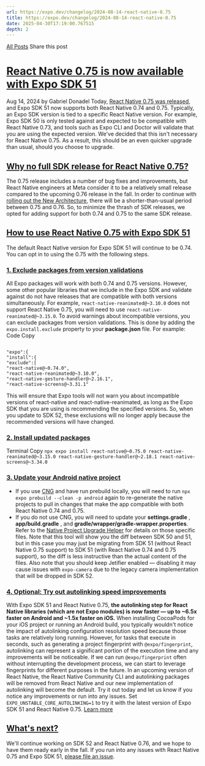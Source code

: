 ```yaml
---
url: https://expo.dev/changelog/2024-08-14-react-native-0.75
title: https://expo.dev/changelog/2024-08-14-react-native-0.75
date: 2025-04-30T17:19:00.767515
depth: 2
---
```


[All Posts](https://expo.dev/changelog)
Share this post
# [React Native 0.75 is now available with Expo SDK 51](https://expo.dev/changelog/2024-08-14-react-native-0.75)
Aug 14, 2024 by
Gabriel Donadel
Today, [React Native 0.75 was released](https://reactnative.dev/blog/2024/08/12/release-0.75), and Expo SDK 51 now supports both React Native 0.74 and 0.75. Typically, an Expo SDK version is tied to a specific React Native version. For example, Expo SDK 50 is only tested against and expected to be compatible with React Native 0.73, and tools such as Expo CLI and Doctor will validate that you are using the expected version. We've decided that this isn't necessary for React Native 0.75. As a result, this should be an even quicker upgrade than usual, should you choose to upgrade.
## [Why no full SDK release for React Native 0.75? ](https://expo.dev/changelog/2024-08-14-react-native-0.75#why-no-full-sdk-release-for-react-native-075)
The 0.75 release includes a number of bug fixes and improvements, but React Native engineers at Meta consider it to be a relatively small release compared to the upcoming 0.76 release in the fall.
In order to continue with [rolling out the New Architecture](https://docs.expo.dev/guides/new-architecture/), there will be a shorter-than-usual period between 0.75 and 0.76. So, to minimize the thrash of SDK releases, we opted for adding support for both 0.74 and 0.75 to the same SDK release.
## [How to use React Native 0.75 with Expo SDK 51 ](https://expo.dev/changelog/2024-08-14-react-native-0.75#how-to-use-react-native-075-with-expo-sdk-51)
The default React Native version for Expo SDK 51 will continue to be 0.74. You can opt in to using the 0.75 with the following steps.
### [1. Exclude packages from version validations ](https://expo.dev/changelog/2024-08-14-react-native-0.75#1-exclude-packages-from-version-validations)
All Expo packages will work with both 0.74 and 0.75 versions. However, some other popular libraries that we include in the Expo SDK and validate against do not have releases that are compatible with both versions simultaneously. For example, `react-native-reanimated@~3.10.0` does not support React Native 0.75, you will need to use `react-native-reanimated@~3.15.0`.
To avoid warnings about incompatible versions, you can exclude packages from version validations. This is done by adding the `expo.install.exclude` property to your **package.json** file. For example:
Code
Copy
```

"expo":{
"install":{
"exclude":[
"react-native@~0.74.0",
"react-native-reanimated@~3.10.0",
"react-native-gesture-handler@~2.16.1",
"react-native-screens@~3.31.1"

```

This will ensure that Expo tools will not warn you about incompatible versions of react-native and react-native-reanimated, as long as the Expo SDK that you are using is recommending the specified versions. So, when you update to SDK 52, these exclusions will no longer apply because the recommended versions will have changed.
### [2. Install updated packages ](https://expo.dev/changelog/2024-08-14-react-native-0.75#2-install-updated-packages)
Terminal
Copy
`npx expo install react-native@~0.75.0 react-native-reanimated@~3.15.0 react-native-gesture-handler@~2.18.1 react-native-screens@~3.34.0`
### [3. Update your Android native project ](https://expo.dev/changelog/2024-08-14-react-native-0.75#3-update-your-android-native-project)
  * If you use [CNG](https://docs.expo.dev/workflow/continuous-native-generation/) and have run prebuild locally, you will need to run `npx expo prebuild --clean -p android` again to re-generate the native projects to pull in changes that make the app compatible with both React Native 0.74 and 0.75.
  * If you do not use CNG, you will need to update your **settings.gradle** , **app/build.gradle** , and **gradle/wrapper/gradle-wrapper.properties**. Refer to the [Native Project Upgrade Helper](https://docs.expo.dev/bare/upgrade/?fromSdk=50&amp;toSdk=51) for details on those specific files. Note that this tool will show you the diff between SDK 50 and 51, but in this case you may just be migrating from SDK 51 (without React Native 0.75 support) to SDK 51 (with React Native 0.74 and 0.75 support), so the diff is less instructive than the actual content of the files. Also note that you should keep Jetifier enabled — disabling it may cause issues with `expo-camera` due to the legacy camera implementation that will be dropped in SDK 52.

### [4. Optional: Try out autolinking speed improvements ](https://expo.dev/changelog/2024-08-14-react-native-0.75#4-optional-try-out-autolinking-speed-improvements)
With Expo SDK 51 and React Native 0.75, **the autolinking step for React Native libraries (which are not Expo modules) is now faster — up to ~6.5x faster on Android and ~1.5x faster on iOS.**
When installing CocoaPods for your iOS project or running an Android build, you typically wouldn't notice the impact of autolinking configuration resolution speed because those tasks are relatively long running. However, for tasks that execute in seconds, such as generating a project fingerprint with `@expo/fingerprint`, autolinking can represent a significant portion of the execution time and any improvements will be noticeable. If we can run `@expo/fingerprint` often without interrupting the development process, we can start to leverage fingerprints for different purposes in the future.
In an upcoming version of React Native, the React Native Community CLI and autolinking packages will be removed from React Native and our new implementation of autolinking will become the default. Try it out today and let us know if you notice any improvements or run into any issues. Set `EXPO_UNSTABLE_CORE_AUTOLINKING=1` to try it with the latest version of Expo SDK 51 and React Native 0.75. [Learn more](https://github.com/react-native-community/discussions-and-proposals/discussions/814)
## [What's next? ](https://expo.dev/changelog/2024-08-14-react-native-0.75#whats-next)
We'll continue working on SDK 52 and React Native 0.76, and we hope to have them ready early in the fall. If you run into any issues with React Native 0.75 and Expo SDK 51, [please file an issue](https://github.com/expo/expo/issues).

